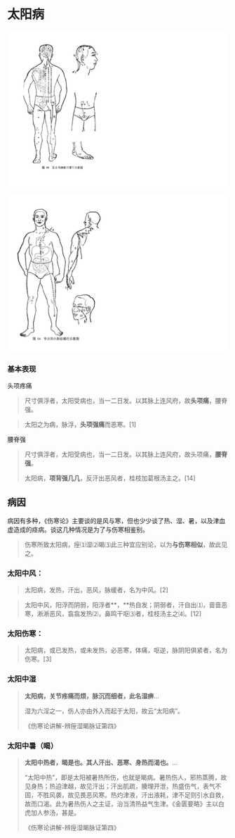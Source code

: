 # 太阳病

![](img/经络太阳-膀胱经.svg)



![](img/经络太阳-小肠经.svg)

### 基本表现

头项疼痛

> 尺寸俱浮者，太阳受病也，当一二日发。以其脉上连风府，故**头项痛**，腰脊强。

> 太阳之为病，脉浮，**头项强痛**而恶寒。[1]

腰脊强

> 尺寸俱浮者，太阳受病也，当一二日发。以其脉上连风府，故头项痛，**腰脊强**。
>
> 太阳病，**项背强几几**，反汗出恶风者，桂枝加葛根汤主之。[14]



## 病因

病因有多种，《伤寒论》主要谈的是风与寒，但也少少谈了热、湿、暑，以及津血虚造成的痉病。谈这几种情况是为了与伤寒相鉴别。

> 伤寒所致太阳病，痓⑴湿⑵暍⑶此三种宜应别论，以为**与伤寒相似**，故此见之。

### 太阳中风：

> 太阳病，发热，汗出，恶风，脉缓者，名为中风。[2]

> 太阳中风，阳浮而阴弱，阳浮者**，**热自发；阴弱者，汗自出⑴，啬啬恶寒，淅淅恶风，翕翕发热⑵，鼻鸣干呕⑶者，桂枝汤主之⑷。[12]

### 太阳伤寒：

> 太阳病，或已发热，或未发热，必恶寒，体痛，呕逆，脉阴阳俱紧者，名为伤寒。[3]

### 太阳中湿

> **太阳病，关节疼痛而烦，脉沉而细者，此名湿痹**...
>
> 湿为六淫之一，伤人亦由外入而起于太阳，故云“太阳病”。
>
> 《伤寒论讲解-辨痓湿暍脉证第四》

### 太阳中暑（**暍**）

> **太阳中热者，暍是也。其人汗出、恶寒、身热而渴也。**...
>
> “太阳中热”，即是太阳被暑热所伤，也就是暍病。暑热伤人，邪热蒸腾，故见身热；热迫津越，故见汗出；汗出肌疏，腠理开泄，热盛伤气，表气不固，不胜风袭，故见畏恶风寒。热灼津液，汗出液耗，津不足则引水自救，故而口渴。此为暑热伤人之主证，治当清热益气生津。《金匮要略》主以白虎加人参汤，甚是。
>
> 《伤寒论讲解-辨痓湿暍脉证第四》